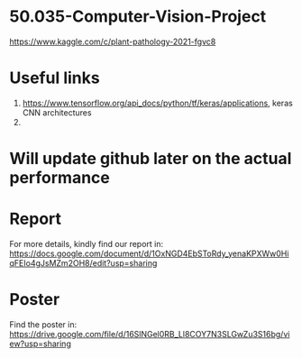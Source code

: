 # 50.035-Computer-Vision-Project
https://www.kaggle.com/c/plant-pathology-2021-fgvc8

# Useful links
1. https://www.tensorflow.org/api_docs/python/tf/keras/applications, keras CNN architectures
2. 

# Will update github later on the actual performance
# Report
For more details, kindly find our report in: https://docs.google.com/document/d/1OxNGD4EbSToRdy_yenaKPXWw0HiqFEIo4gJsMZm2OH8/edit?usp=sharing
# Poster
Find the poster in: https://drive.google.com/file/d/16SlNGel0RB_Ll8COY7N3SLGwZu3S16bg/view?usp=sharing
